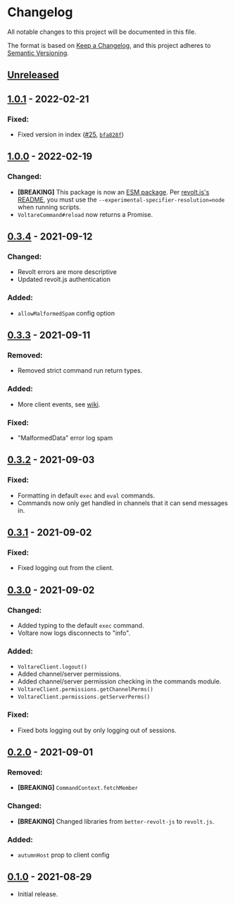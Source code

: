 # Changelog
All notable changes to this project will be documented in this file.

The format is based on [Keep a Changelog](https://keepachangelog.com/en/1.0.0/),
and this project adheres to [Semantic Versioning](https://semver.org/spec/v2.0.0.html).

## [Unreleased]
## [1.0.1] - 2022-02-21
### Fixed:
- Fixed version in index ([#25](https://github.com/Dexare/Voltare/pull/25), [`bfa828f`](https://github.com/Dexare/Voltare/commit/bfa828f794f1fe163e84fd00e296a5ab3f6d217d))
## [1.0.0] - 2022-02-19
### Changed:
- **[BREAKING]** This package is now an [ESM package](https://gist.github.com/sindresorhus/a39789f98801d908bbc7ff3ecc99d99c). Per [revolt.js's README](https://github.com/revoltchat/revolt.js#example-usage-javascript--es6), you must use the `--experimental-specifier-resolution=node` when running scripts.
- `VoltareCommand#reload` now returns a Promise.
## [0.3.4] - 2021-09-12
### Changed:
- Revolt errors are more descriptive
- Updated revolt.js authentication
### Added:
- `allowMalformedSpam` config option
## [0.3.3] - 2021-09-11
### Removed:
- Removed strict command run return types.
### Added:
- More client events, see [wiki](https://github.com/Dexare/Voltare/wiki/The-Event-System).
### Fixed:
- "MalformedData" error log spam
## [0.3.2] - 2021-09-03
### Fixed:
- Formatting in default `exec` and `eval` commands.
- Commands now only get handled in channels that it can send messages in.
## [0.3.1] - 2021-09-02
### Fixed:
- Fixed logging out from the client.
## [0.3.0] - 2021-09-02
### Changed:
- Added typing to the default `exec` command.
- Voltare now logs disconnects to "info".
### Added:
- `VoltareClient.logout()`
- Added channel/server permissions.
- Added channel/server permission checking in the commands module.
- `VoltareClient.permissions.getChannelPerms()`
- `VoltareClient.permissions.getServerPerms()`
### Fixed:
- Fixed bots logging out by only logging out of sessions.
## [0.2.0] - 2021-09-01
### Removed:
- **[BREAKING]** `CommandContext.fetchMember`
### Changed:
- **[BREAKING]** Changed libraries from `better-revolt-js` to `revolt.js`.
### Added:
- `autumnHost` prop to client config
## [0.1.0] - 2021-08-29
- Initial release.

[Unreleased]: https://github.com/Dexare/Voltare/compare/v1.0.1...HEAD
[0.1.0]: https://github.com/Dexare/Dexare/releases/tag/v0.1.0
[0.2.0]: https://github.com/Dexare/Voltare/compare/v0.1.0...v0.2.0
[0.3.0]: https://github.com/Dexare/Voltare/compare/v0.2.0...v0.3.0
[0.3.1]: https://github.com/Dexare/Voltare/compare/v0.3.0...v0.3.1
[0.3.2]: https://github.com/Dexare/Voltare/compare/v0.3.1...v0.3.2
[0.3.3]: https://github.com/Dexare/Voltare/compare/v0.3.2...v0.3.3
[0.3.4]: https://github.com/Dexare/Voltare/compare/v0.3.3...v0.3.4
[1.0.0]: https://github.com/Dexare/Voltare/compare/v0.3.4...v1.0.0
[1.0.1]: https://github.com/Dexare/Voltare/compare/v1.0.0...v1.0.1
